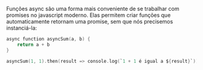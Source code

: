 Funções async são uma forma mais conveniente de se trabalhar com promises no javascript moderno. Elas permitem criar funções que automaticamente retornam uma promise, sem que nós precisemos instanciá-la:

```c
async function asyncSum(a, b) {
    return a + b
}

asyncSum(1, 1).then(result => console.log(`1 + 1 é igual a ${result}`))
```

